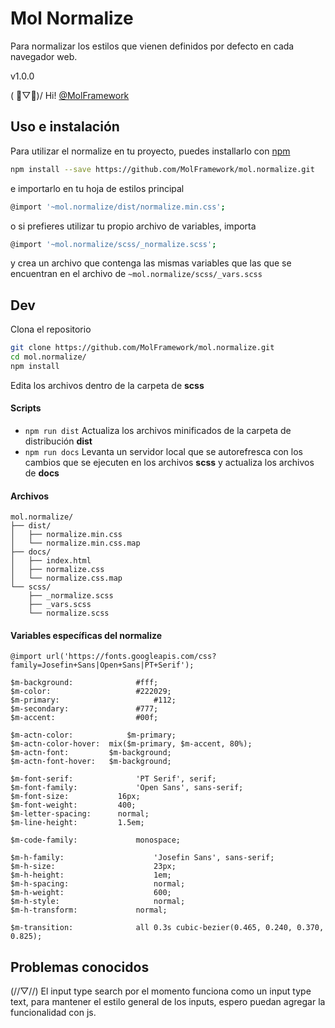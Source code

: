# Mol Normalize
Para normalizar los estilos que vienen definidos por defecto en cada navegador web.

v1.0.0

( ﾟ▽ﾟ)/ Hi! [@MolFramework](https://twitter.com/MolFramework)


## Uso e instalación
Para utilizar el normalize en tu proyecto, puedes installarlo con [npm](https://www.npmjs.com/)
```sh
npm install --save https://github.com/MolFramework/mol.normalize.git
```
e importarlo en tu hoja de estilos principal
```sh
@import '~mol.normalize/dist/normalize.min.css';
```
o si prefieres utilizar tu propio archivo de variables, importa
```sh
@import '~mol.normalize/scss/_normalize.scss';
```
y crea un archivo que contenga las mismas variables que las que se encuentran en
el archivo de `~mol.normalize/scss/_vars.scss`


## Dev
Clona el repositorio
```sh
git clone https://github.com/MolFramework/mol.normalize.git
cd mol.normalize/
npm install
```
Edita los archivos dentro de la carpeta de **scss**

#### Scripts
- `npm run dist` Actualiza los archivos minificados de la carpeta de distribución **dist**
- `npm run docs` Levanta un servidor local que se autorefresca con los cambios que se ejecuten en los archivos **scss** y actualiza los archivos de **docs**

#### Archivos
```text
mol.normalize/
├── dist/
│   ├── normalize.min.css
│   └── normalize.min.css.map
├── docs/
│   ├── index.html
│   ├── normalize.css
│   └── normalize.css.map
└── scss/
    ├── _normalize.scss
    ├── _vars.scss
    └── normalize.scss
```

#### Variables específicas del normalize
```text
@import url('https://fonts.googleapis.com/css?family=Josefin+Sans|Open+Sans|PT+Serif');

$m-background:  			#fff;
$m-color:       			#222029;
$m-primary:						#112;
$m-secondary:   			#777;
$m-accent:      			#00f;

$m-actn-color: 			  $m-primary;
$m-actn-color-hover:  mix($m-primary, $m-accent, 80%);
$m-actn-font:         $m-background;
$m-actn-font-hover:   $m-background;

$m-font-serif: 				'PT Serif', serif;
$m-font-family: 			'Open Sans', sans-serif;
$m-font-size:       	16px;
$m-font-weight:     	400;
$m-letter-spacing:  	normal;
$m-line-height:     	1.5em;

$m-code-family: 			monospace;

$m-h-family: 					'Josefin Sans', sans-serif;
$m-h-size:   					23px;
$m-h-height: 					1em;
$m-h-spacing:					normal;
$m-h-weight: 					600;
$m-h-style:  					normal;
$m-h-transform:  			normal;

$m-transition:				all 0.3s cubic-bezier(0.465, 0.240, 0.370, 0.825);
```

## Problemas conocidos

(//▽//) El input type search por el momento funciona como un input type text, para mantener el estilo general de los inputs, espero puedan agregar la funcionalidad con js.
